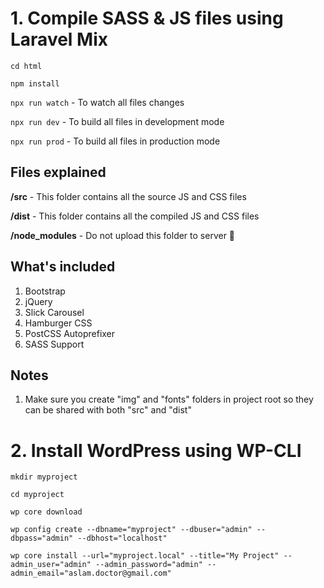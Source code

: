 # 1. Compile SASS & JS files using Laravel Mix

`cd html`

`npm install`

`npx run watch` - To watch all files changes

`npx run dev` - To build all files in development mode

`npx run prod` - To build all files in production mode

## Files explained

**/src** - This folder contains all the source JS and CSS files

**/dist** - This folder contains all the compiled JS and CSS files

**/node_modules** - Do not upload this folder to server 🙂

## What's included

1. Bootstrap
2. jQuery
3. Slick Carousel
4. Hamburger CSS
5. PostCSS Autoprefixer
6. SASS Support

## Notes

1. Make sure you create "img" and "fonts" folders in project root so they can be shared with both "src" and "dist"

# 2. Install WordPress using WP-CLI

```
mkdir myproject

cd myproject

wp core download

wp config create --dbname="myproject" --dbuser="admin" --dbpass="admin" --dbhost="localhost"

wp core install --url="myproject.local" --title="My Project" --admin_user="admin" --admin_password="admin" --admin_email="aslam.doctor@gmail.com"
```
